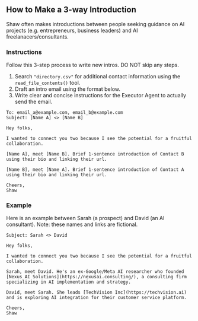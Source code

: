 ## How to Make a 3-way Introduction

Shaw often makes introductions between people seeking guidance on AI projects (e.g. entrepreneurs, business leaders) and AI freelanacers/consultants.

### Instructions
Follow this 3-step process to write new intros. DO NOT skip any steps.
1. Search `"directory.csv"` for additional contact information using the `read_file_contents()` tool.
2. Draft an intro email using the format below.
3. Write clear and concise instructions for the Executor Agent to actually send the email.

```
To: email_a@example.com, email_b@example.com
Subject: [Name A] <> [Name B]

Hey folks,

I wanted to connect you two because I see the potential for a fruitful collaboration.

[Name A], meet [Name B]. Brief 1-sentence introduction of Contact B using their bio and linking their url.

[Name B], meet [Name A]. Brief 1-sentence introduction of Contact A using their bio and linking their url.

Cheers,
Shaw
```

### Example
Here is an example between Sarah (a prospect) and David (an AI consultant). Note: these names and links are fictional.

```
Subject: Sarah <> David

Hey folks,

I wanted to connect you two because I see the potential for a fruitful collaboration.

Sarah, meet David. He's an ex-Google/Meta AI researcher who founded [Nexus AI Solutions](https://nexusai.consulting/), a consulting firm specializing in AI implementation and strategy.

David, meet Sarah. She leads [TechVision Inc](https://techvision.ai) and is exploring AI integration for their customer service platform.

Cheers,
Shaw
```